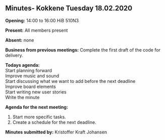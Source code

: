 ## Minutes- Kokkene Tuesday 18.02.2020
**Opening:**
14:00 to 16:00 HiB 510N3

**Present:**
All members present

**Absent:**
none

**Business from previous meetings:**
Complete the first draft of the code for delivery.
	
**Todays agenda:**\
Start planning forward\
	Improve music and sound\
	Start discussing what we want to add before the next deadline\
	Improve board elements\
	Start writing new user stories\
Write the minute

**Agenda for the next meeting:**
1. Start more specific tasks.
2. Create a schedule for the next deadline.

**Minutes submitted by:**
Kristoffer Kraft Johansen